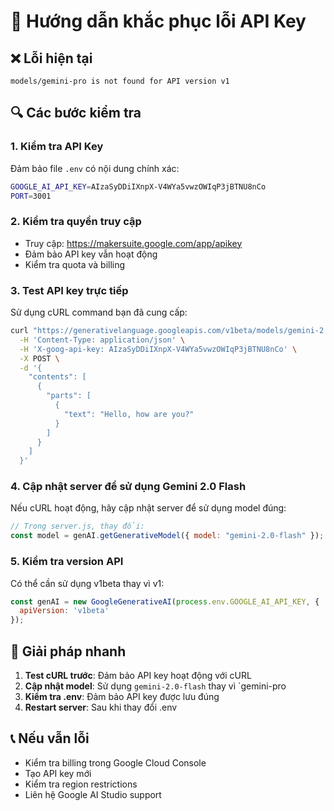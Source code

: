 # 🔧 Hướng dẫn khắc phục lỗi API Key

## ❌ Lỗi hiện tại
```
models/gemini-pro is not found for API version v1
```

## 🔍 Các bước kiểm tra

### 1. Kiểm tra API Key
Đảm bảo file `.env` có nội dung chính xác:
```bash
GOOGLE_AI_API_KEY=AIzaSyDDiIXnpX-V4WYa5vwzOWIqP3jBTNU8nCo
PORT=3001
```

### 2. Kiểm tra quyền truy cập
- Truy cập: https://makersuite.google.com/app/apikey
- Đảm bảo API key vẫn hoạt động
- Kiểm tra quota và billing

### 3. Test API key trực tiếp
Sử dụng cURL command bạn đã cung cấp:
```bash
curl "https://generativelanguage.googleapis.com/v1beta/models/gemini-2.0-flash:generateContent" \
  -H 'Content-Type: application/json' \
  -H 'X-goog-api-key: AIzaSyDDiIXnpX-V4WYa5vwzOWIqP3jBTNU8nCo' \
  -X POST \
  -d '{
    "contents": [
      {
        "parts": [
          {
            "text": "Hello, how are you?"
          }
        ]
      }
    ]
  }'
```

### 4. Cập nhật server để sử dụng Gemini 2.0 Flash
Nếu cURL hoạt động, hãy cập nhật server để sử dụng model đúng:

```javascript
// Trong server.js, thay đổi:
const model = genAI.getGenerativeModel({ model: "gemini-2.0-flash" });
```

### 5. Kiểm tra version API
Có thể cần sử dụng v1beta thay vì v1:
```javascript
const genAI = new GoogleGenerativeAI(process.env.GOOGLE_AI_API_KEY, {
  apiVersion: 'v1beta'
});
```

## 🚀 Giải pháp nhanh

1. **Test cURL trước**: Đảm bảo API key hoạt động với cURL
2. **Cập nhật model**: Sử dụng `gemini-2.0-flash` thay vì `gemini-pro
3. **Kiểm tra .env**: Đảm bảo API key được lưu đúng
4. **Restart server**: Sau khi thay đổi .env

## 📞 Nếu vẫn lỗi
- Kiểm tra billing trong Google Cloud Console
- Tạo API key mới
- Kiểm tra region restrictions
- Liên hệ Google AI Studio support
